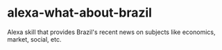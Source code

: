 # alexa-what-about-brazil
Alexa skill that provides Brazil's recent news on subjects like economics, market, social, etc.
